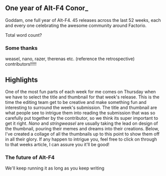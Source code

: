 ## One year of Alt-F4 <author>Conor_</author>

Goddam, one full year of Alt-F4. 45 releases across the last 52 weeks, each and every one celebrating the awesome community around Factorio.

Total word count?

### Some thanks

weasel, nano, razer, therenas etc. (reference the retrospective)
contributors!!!!!

## Highlights

One of the most fun parts of each week for me comes on Thursday when we have to select the title and thumbnail for that week's release. This is the time the editing team get to be creative and make something fun and interesting to surround the week's submission. The title and thumbnail are what people see to intrigue them into reading the submission that was so carefully put together by the contributor, so we think its super important to get it right. _Nano_ and _stringweasel_ are usually taking the lead on design of the thumbnail, pouring their memes and dreams into their creations. Below, I've created a collage of all the thumbnails up to this point to show them off in all their glory. If any happen to intrigue you, feel free to click on through to that weeks article, I can assure you it'll be good!

<p></p>

<div id="grid" class="center flex flex-wrap flex-center">

<script>
var x ="", i;
for (i=45; i>0; i--) {
  x = x + "<div class='image' style='max-width: 175px; margin: 5px;'><a href='https://alt-f4.blog/ALTF4-" + i + "/' target='_blank'e><img src='https://alt-f4.blog/assets/ALTF4/" + i + "/thumbnail.jpg' alt='Alt-F4 #" + i + " Thumbnail'></div>";
}
document.getElementById("grid").innerHTML = x;
</script>

</div>
<p></p>

### The future of Alt-F4

We'll keep running it as long as you keep writing
